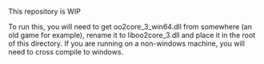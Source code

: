 This repository is WIP

To run this, you will need to get oo2core_3_win64.dll from somewhere (an old game for example), rename it to liboo2core_3.dll and place it in the root of this directory. If you are running on a non-windows machine, you will need to cross compile to windows.
